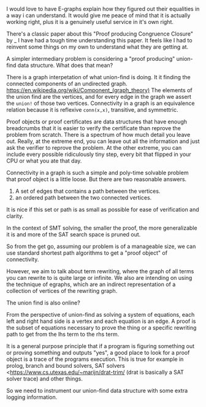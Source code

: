 


I would love to have E-graphs explain how they figured out their equalities in a way i can understand. It would give me peace of mind that it is actually working right, plus it is a genuinely useful service in it's own right.

There's a classic paper about this "Proof producing Congruence Closure" by _
I have had a tough time understanding this paper. It feels like I had to reinvent some things on my own to understand what they are getting at.

A simpler intermediary problem is considering a "proof producing" union-find data structure. What does that mean?

There is a graph interpetation of what union-find is doing. It it finding the connected components of an undirected graph. <https://en.wikipedia.org/wiki/Component_(graph_theory)> The elements of the union find are the vertices, and for every edge in the graph we assert the `union!` of those two vertices. Connectivity in a graph is an equivalence relation because it is reflexive `conn(x,x)`, transitive, and symmettric.

Proof objects or proof certificates are data structures that have enough breadcrumbs that it is easier to verify the certificate than reprove the problem from scratch. There is a spectrum of how much detail you leave out. Really, at the extreme end, you can leave out all the information and just ask the verifier to reprove the problem. At the other extreme, you can include every possible ridiculously tiny step, every bit that flipped in your CPU or what you ate that day.

Connectivity in a graph is such a simple and poly-time solvable problem that proof object is a little loose. But there are two reasonable answers.

1. A set of edges that contains a path between the vertices.
2. an ordered path between the two connected vertices.

It is nice if this set or path is as small as possible for ease of verification and clarity. 

In the context of SMT solving, the smaller the proof, the more generalizable it is and more of the SAT search space is pruned out.

So from the get go, assuming our problem is of a manageable size, we can use standard shortest path algorithms to get a "proof object" of connectivity.

However, we aim to talk about term rewriting, where the graph of all terms you can rewrite to is quite large or infinite. We also are intending on using the technique of egraphs, which are an indirect representation of a collection of vertices of the rewriting graph.

The union find is also online?

From the perspective of union-find as solving a system of equations, each left and right hand side is a vertex and each equation is an edge. A proof is the subset of equations necessary to prove the thing or a specific rewriting path to get from the lhs term to the rhs term.


It is a general purpose principle that if a program is figuring something out or proving something and outputs "yes", a good place to look for a proof object is a trace of the programs execution. This is true for example in prolog, branch and bound solvers, SAT solvers <<https://www.cs.utexas.edu/~marijn/drat-trim/> (drat is basically a SAT solver trace) and other things. 

So we need to instrument our union-find data structure with some extra logging information.

